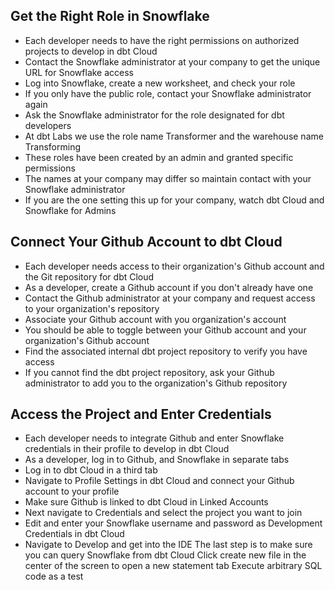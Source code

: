 ## Get the Right Role in Snowflake
- Each developer needs to have the right permissions on authorized projects to develop in dbt Cloud
- Contact the Snowflake administrator at your company to get the unique URL for Snowflake access
- Log into Snowflake, create a new worksheet, and check your role
- If you only have the public role, contact your Snowflake administrator again
- Ask the Snowflake administrator for the role designated for dbt developers
- At dbt Labs we use the role name Transformer and the warehouse name Transforming
- These roles have been created by an admin and granted specific permissions
- The names at your company may differ so maintain contact with your Snowflake administrator
- If you are the one setting this up for your company, watch dbt Cloud and Snowflake for Admins
## Connect Your Github Account to dbt Cloud
- Each developer needs access to their organization's Github account and the Git repository for dbt Cloud
- As a developer, create a Github account if you don't already have one
- Contact the Github administrator at your company and request access to your organization's repository
- Associate your Github account with you organization's account
- You should be able to toggle between your Github account and your organization's Github account
- Find the associated internal dbt project repository to verify you have access
- If you cannot find the dbt project repository, ask your Github administrator to add you to the organization's Github repository
## Access the Project and Enter Credentials
- Each developer needs to integrate Github and enter Snowflake credentials in their profile to develop in dbt Cloud
- As a developer, log in to Github, and Snowflake in separate tabs
- Log in to dbt Cloud in a third tab
- Navigate to Profile Settings in dbt Cloud and connect your Github account to your profile
- Make sure Github is linked to dbt Cloud in Linked Accounts
- Next navigate to Credentials and select the project you want to join
- Edit and enter your Snowflake username and password as Development Credentials in dbt Cloud
- Navigate to Develop and get into the IDE
The last step is to make sure you can query Snowflake from dbt Cloud
Click create new file in the center of the screen to open a new statement tab
Execute arbitrary SQL code as a test
